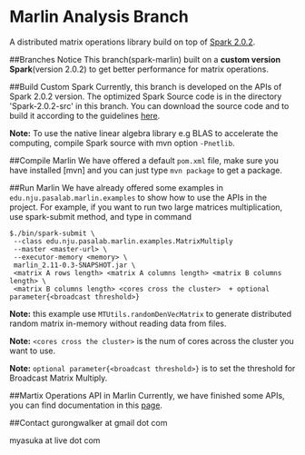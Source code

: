 Marlin Analysis Branch
============
A distributed matrix operations library build on top of [Spark 2.0.2](http://spark.apache.org/). 

##Branches Notice
This branch(spark-marlin) built on a **custom version Spark**(version 2.0.2) to get better performance for matrix operations.

##Build Custom Spark
Currently, this branch is developed on the APIs of Spark 2.0.2 version. The optimized Spark Source code is in the directory 'Spark-2.0.2-src' in this branch. You can download the source code and to build it according to the guidelines [here](http://spark.apache.org/docs/latest/building-spark.html#buildmvn).

**Note:** To use the native linear algebra library e.g BLAS to accelerate the computing, compile Spark source with mvn option `-Pnetlib`.

##Compile Marlin
We have offered a default `pom.xml` file, make sure you have installed [mvn] and you can just type `mvn package` to get a package. 

##Run Marlin
We have already offered some examples in `edu.nju.pasalab.marlin.examples` to show how to use the APIs in the project. For example, if you want to run two large matrices multiplication, use spark-submit method, and type in command
 
	$./bin/spark-submit \
	 --class edu.nju.pasalab.marlin.examples.MatrixMultiply
	 --master <master-url> \
	 --executor-memory <memory> \
	 marlin_2.11-0.3-SNAPSHOT.jar \
	 <matrix A rows length> <matrix A columns length> <matrix B columns length> \
	 <matrix B columns length> <cores cross the cluster>  + optional parameter{<broadcast threshold>}

**Note:** this example use `MTUtils.randomDenVecMatrix` to generate distributed random matrix in-memory without reading data from files.

**Note:** `<cores cross the cluster>` is the num of cores across the cluster you want to use. 

**Note:** `optional parameter{<broadcast threshold>}` is to set the threshold for Broadcast Matrix Multiply.

##Martix Operations API in Marlin
Currently, we have finished some APIs, you can find documentation in this [page](https://github.com/PasaLab/marlin/wiki/Linear-Algebra-Cheat-Sheet).

##Contact
gurongwalker at gmail dot com

myasuka at live dot com
